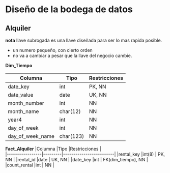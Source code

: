 # Diseño de la bodega de datos

## Alquiler

**nota** llave subrogada es una llave diseñada para ser lo mas rapida posible.
- un numero pequeño, con cierto orden
- no va a cambiar a pesar que la llave del negocio cambie.


**Dim_Tiempo**

|Columna          |Tipo     |Restricciones|
|-----------------|---------|-------------|
|date_key         |int      | PK, NN      |
|date_value       |date     | UK, NN      |
|month_number     |int      | NN          |
|month_name       |char(12) | NN          |
|year4            |int      | NN          |
|day_of_week      |int      | NN          |
|day_of_week_name |char(123)| NN          |

**Fact_Alquiler**
|Columna          |Tipo     |Restricciones            |         
|-----------------|---------|-------------------------|
|rental_key       |int(8)   | PK, NN                  |
|rental_id        |date     | UK, NN                  |
|date_key         |int      | FK(dim_tiempo), NN      |
|count_rental     |int      | NN                      |

